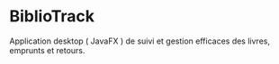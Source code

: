 # BiblioTrack

Application desktop ( JavaFX ) de suivi et gestion efficaces des livres, emprunts et retours.
